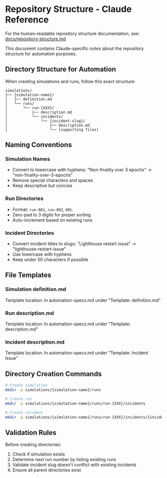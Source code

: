# Repository Structure - Claude Reference

For the human-readable repository structure documentation, see: [docs/repository-structure.md](../docs/repository-structure.md)

This document contains Claude-specific notes about the repository structure for automation purposes.

## Directory Structure for Automation

When creating simulations and runs, follow this exact structure:

```
simulations/
├── {simulation-name}/
│   ├── definition.md
│   └── runs/
│       └── run-{XXX}/
│           ├── description.md
│           └── incidents/
│               └── {incident-slug}/
│                   ├── description.md
│                   └── [supporting files]
```

## Naming Conventions

### Simulation Names
- Convert to lowercase with hyphens: "Non-finality over 3 epochs" → "non-finality-over-3-epochs"
- Remove special characters and spaces
- Keep descriptive but concise

### Run Directories
- Format: `run-001`, `run-002`, etc.
- Zero-pad to 3 digits for proper sorting
- Auto-increment based on existing runs

### Incident Directories
- Convert incident titles to slugs: "Lighthouse restart issue" → "lighthouse-restart-issue" 
- Use lowercase with hyphens
- Keep under 50 characters if possible

## File Templates

### Simulation definition.md
Template location: In automation-specs.md under "Template: definition.md"

### Run description.md  
Template location: In automation-specs.md under "Template: description.md"

### Incident description.md
Template location: In automation-specs.md under "Template: Incident Issue"

## Directory Creation Commands

```bash
# Create simulation
mkdir -p simulations/{simulation-name}/runs

# Create run
mkdir -p simulations/{simulation-name}/runs/run-{XXX}/incidents

# Create incident
mkdir -p simulations/{simulation-name}/runs/run-{XXX}/incidents/{incident-slug}
```

## Validation Rules

Before creating directories:
1. Check if simulation exists
2. Determine next run number by listing existing runs
3. Validate incident slug doesn't conflict with existing incidents
4. Ensure all parent directories exist
